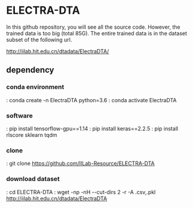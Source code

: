 # ELECTRA-DTA

In this github repository, you will see all the source code. However, the
trained data is too big (total 85G). The entire trained data is in the dataset
subset of the following url.

http://iilab.hit.edu.cn/dtadata/ElectraDTA/ 

## dependency

### conda environment

: conda create -n ElectraDTA python=3.6
: conda activate ElectraDTA

### software 

: pip install tensorflow-gpu==1.14
: pip install keras==2.2.5
: pip install rlscore sklearn tqdm
 
### clone

: git clone https://github.com/IILab-Resource/ELECTRA-DTA
 
### download dataset

: cd ELECTRA-DTA
: wget -np -nH --cut-dirs 2 -r -A .csv,.pkl http://iilab.hit.edu.cn/dtadata/ElectraDTA
